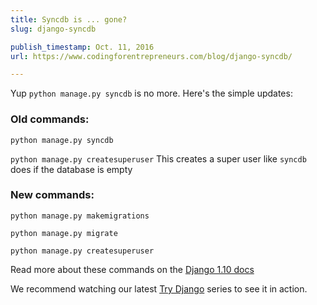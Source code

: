 ```yaml
---
title: Syncdb is ... gone?
slug: django-syncdb

publish_timestamp: Oct. 11, 2016
url: https://www.codingforentrepreneurs.com/blog/django-syncdb/

---
```


Yup `python manage.py syncdb` is no more. Here's the simple updates:

### Old commands:

`python manage.py syncdb`

`python manage.py createsuperuser` This creates a super user like `syncdb` does if the database is empty


### New commands:

`python manage.py makemigrations`

`python manage.py migrate`

`python manage.py createsuperuser` 


Read more about these commands on the [Django 1.10 docs](https://docs.djangoproject.com/en/1.10/ref/django-admin/#django-admin-and-manage-py)

We recommend watching our latest [Try Django](http://joincfe.com/youtube) series to see it in action.